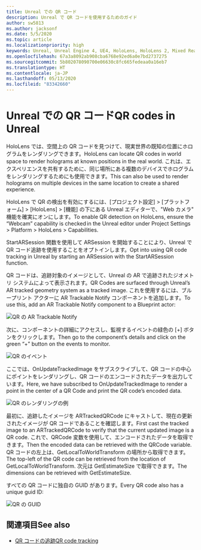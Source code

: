 ```yaml
---
title: Unreal での QR コード
description: Unreal で QR コードを使用するためのガイド
author: sw5813
ms.author: jacksonf
ms.date: 5/5/2020
ms.topic: article
ms.localizationpriority: high
keywords: Unreal, Unreal Engine 4, UE4, HoloLens, HoloLens 2, Mixed Reality, 開発, 機能, ドキュメント, ガイド, ホログラム, QR コード
ms.openlocfilehash: 67a3a8092ab908cba6768e92ed6a0e7bd2737275
ms.sourcegitcommit: 5b802078090700e06630c8fc665fedeaa0a16eb7
ms.translationtype: HT
ms.contentlocale: ja-JP
ms.lasthandoff: 05/13/2020
ms.locfileid: "83342660"
---
```

# <a name="qr-codes-in-unreal"></a><span data-ttu-id="46440-104">Unreal での QR コード</span><span class="sxs-lookup"><span data-stu-id="46440-104">QR codes in Unreal</span></span>

<span data-ttu-id="46440-105">HoloLens では、空間上の QR コードを見つけて、現実世界の既知の位置にホログラムをレンダリングできます。</span><span class="sxs-lookup"><span data-stu-id="46440-105">HoloLens can locate QR codes in world space to render holograms at known positions in the real world.</span></span>  <span data-ttu-id="46440-106">これは、エクスペリエンスを共有するために、同じ場所にある複数のデバイスでホログラムをレンダリングするためにも使用できます。</span><span class="sxs-lookup"><span data-stu-id="46440-106">This can also be used to render holograms on multiple devices in the same location to create a shared experience.</span></span> 

<span data-ttu-id="46440-107">HoloLens で QR の検出を有効にするには、[プロジェクト設定] > [プラットフォーム] > [HoloLens] > [機能] の下にある Unreal エディターで、"Web カメラ" 機能を確実にオンにします。</span><span class="sxs-lookup"><span data-stu-id="46440-107">To enable QR detection on HoloLens, ensure the “Webcam” capability is checked in the Unreal editor under Project Settings > Platform > HoloLens > Capabilities.</span></span>  

<span data-ttu-id="46440-108">StartARSession 関数を使用して ARSession を開始することにより、Unreal で QR コード追跡を使用することをオプトインします。</span><span class="sxs-lookup"><span data-stu-id="46440-108">Opt into using QR code tracking in Unreal by starting an ARSession with the StartARSession function.</span></span> 

<span data-ttu-id="46440-109">QR コードは、追跡対象のイメージとして、Unreal の AR で追跡されたジオメトリ システムによって表示されます。</span><span class="sxs-lookup"><span data-stu-id="46440-109">QR Codes are surfaced through Unreal’s AR tracked geometry system as a tracked image.</span></span>  <span data-ttu-id="46440-110">これを使用するには、ブループリント アクターに AR Trackable Notify コンポーネントを追加します。</span><span class="sxs-lookup"><span data-stu-id="46440-110">To use this, add an AR Trackable Notify component to a Blueprint actor:</span></span> 

![QR の AR Trackable Notify](images/unreal-spatialmapping-artrackablenotify.PNG)

<span data-ttu-id="46440-112">次に、コンポーネントの詳細にアクセスし、監視するイベントの緑色の [+] ボタンをクリックします。</span><span class="sxs-lookup"><span data-stu-id="46440-112">Then go to the component’s details and click on the green “+” button on the events to monitor.</span></span>  

![QR のイベント](images/unreal-spatialmapping-events.PNG)

<span data-ttu-id="46440-114">ここでは、OnUpdateTrackedImage をサブスクライブして、QR コードの中心にポイントをレンダリングし、QR コードのエンコードされたデータを出力しています。</span><span class="sxs-lookup"><span data-stu-id="46440-114">Here, we have subscribed to OnUpdateTrackedImage to render a point in the center of a QR Code and print the QR code’s encoded data.</span></span> 

![QR のレンダリングの例](images/unreal-qr-render.PNG)

<span data-ttu-id="46440-116">最初に、追跡したイメージを ARTrackedQRCode にキャストして、現在の更新されたイメージが QR コードであることを確認します。</span><span class="sxs-lookup"><span data-stu-id="46440-116">First cast the tracked image to an ARTrackedQRCode to verify that the current updated image is a QR code.</span></span>  <span data-ttu-id="46440-117">これで、QRCode 変数を使用して、エンコードされたデータを取得できます。</span><span class="sxs-lookup"><span data-stu-id="46440-117">Then the encoded data can be retrieved with the QRCode variable.</span></span>  <span data-ttu-id="46440-118">QR コードの左上は、GetLocalToWorldTransform の場所から取得できます。</span><span class="sxs-lookup"><span data-stu-id="46440-118">The top-left of the QR code can be retrieved from the location of GetLocalToWorldTransform.</span></span>  <span data-ttu-id="46440-119">次元は GetEstimateSize で取得できます。</span><span class="sxs-lookup"><span data-stu-id="46440-119">The dimensions can be retrieved with GetEstimateSize.</span></span> 

<span data-ttu-id="46440-120">すべての QR コードに独自の GUID があります。</span><span class="sxs-lookup"><span data-stu-id="46440-120">Every QR code also has a unique guid ID:</span></span> 

![QR の GUID](images/unreal-qr-guid.PNG)

## <a name="see-also"></a><span data-ttu-id="46440-122">関連項目</span><span class="sxs-lookup"><span data-stu-id="46440-122">See also</span></span>
* [<span data-ttu-id="46440-123">QR コードの追跡</span><span class="sxs-lookup"><span data-stu-id="46440-123">QR code tracking</span></span>](qr-code-tracking.md)
